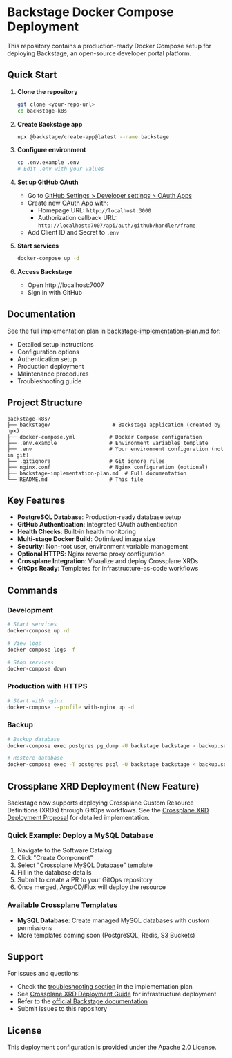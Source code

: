 # Backstage Docker Compose Deployment

This repository contains a production-ready Docker Compose setup for deploying Backstage, an open-source developer portal platform.

## Quick Start

1. **Clone the repository**
   ```bash
   git clone <your-repo-url>
   cd backstage-k8s
   ```

2. **Create Backstage app**
   ```bash
   npx @backstage/create-app@latest --name backstage
   ```

3. **Configure environment**
   ```bash
   cp .env.example .env
   # Edit .env with your values
   ```

4. **Set up GitHub OAuth**
   - Go to [GitHub Settings > Developer settings > OAuth Apps](https://github.com/settings/applications/new)
   - Create new OAuth App with:
     - Homepage URL: `http://localhost:3000`
     - Authorization callback URL: `http://localhost:7007/api/auth/github/handler/frame`
   - Add Client ID and Secret to `.env`

5. **Start services**
   ```bash
   docker-compose up -d
   ```

6. **Access Backstage**
   - Open http://localhost:7007
   - Sign in with GitHub

## Documentation

See the full implementation plan in [backstage-implementation-plan.md](./backstage-implementation-plan.md) for:
- Detailed setup instructions
- Configuration options
- Authentication setup
- Production deployment
- Maintenance procedures
- Troubleshooting guide

## Project Structure

```
backstage-k8s/
├── backstage/                    # Backstage application (created by npx)
├── docker-compose.yml           # Docker Compose configuration
├── .env.example                 # Environment variables template
├── .env                         # Your environment configuration (not in git)
├── .gitignore                   # Git ignore rules
├── nginx.conf                   # Nginx configuration (optional)
├── backstage-implementation-plan.md  # Full documentation
└── README.md                    # This file
```

## Key Features

- **PostgreSQL Database**: Production-ready database setup
- **GitHub Authentication**: Integrated OAuth authentication
- **Health Checks**: Built-in health monitoring
- **Multi-stage Docker Build**: Optimized image size
- **Security**: Non-root user, environment variable management
- **Optional HTTPS**: Nginx reverse proxy configuration
- **Crossplane Integration**: Visualize and deploy Crossplane XRDs
- **GitOps Ready**: Templates for infrastructure-as-code workflows

## Commands

### Development
```bash
# Start services
docker-compose up -d

# View logs
docker-compose logs -f

# Stop services
docker-compose down
```

### Production with HTTPS
```bash
# Start with nginx
docker-compose --profile with-nginx up -d
```

### Backup
```bash
# Backup database
docker-compose exec postgres pg_dump -U backstage backstage > backup.sql

# Restore database
docker-compose exec -T postgres psql -U backstage backstage < backup.sql
```

## Crossplane XRD Deployment (New Feature)

Backstage now supports deploying Crossplane Custom Resource Definitions (XRDs) through GitOps workflows. See the [Crossplane XRD Deployment Proposal](./docs/crossplane-xrd-deployment-proposal.md) for detailed implementation.

### Quick Example: Deploy a MySQL Database

1. Navigate to the Software Catalog
2. Click "Create Component"
3. Select "Crossplane MySQL Database" template
4. Fill in the database details
5. Submit to create a PR to your GitOps repository
6. Once merged, ArgoCD/Flux will deploy the resource

### Available Crossplane Templates
- **MySQL Database**: Create managed MySQL databases with custom permissions
- More templates coming soon (PostgreSQL, Redis, S3 Buckets)

## Support

For issues and questions:
- Check the [troubleshooting section](./backstage-implementation-plan.md#troubleshooting) in the implementation plan
- See [Crossplane XRD Deployment Guide](./docs/crossplane-xrd-deployment-proposal.md) for infrastructure deployment
- Refer to the [official Backstage documentation](https://backstage.io/docs)
- Submit issues to this repository

## License

This deployment configuration is provided under the Apache 2.0 License.